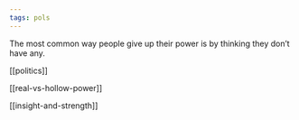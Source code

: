```yaml
---
tags: pols
---
```


The most common way people give up their power is by thinking they don’t have any.

[[politics]]

[[real-vs-hollow-power]]

[[insight-and-strength]]